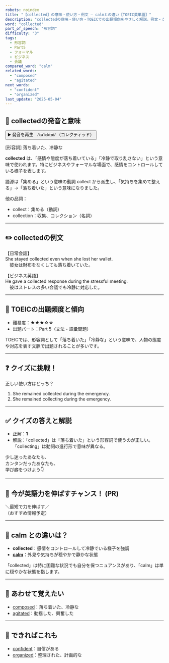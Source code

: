 ```yaml
---
robots: noindex
title: "【collected】の意味・使い方・例文 ― calmとの違い【TOEIC英単語】"
description: "collectedの意味・使い方・TOEICでの出題傾向をやさしく解説。例文・クイズ付きでcalmとの違いもわかりやすく学べます。"
word: "collected"
part_of_speech: "形容詞"
difficulty: "3"
tags:
  - 形容詞
  - Part5
  - フォーマル
  - ビジネス
  - 会議
compared_word: "calm"
related_words:
  - "composed"
  - "agitated"
next_words:
  - "confident"
  - "organized"
last_update: "2025-05-04"
---
```


## 🔰 collectedの発音と意味

<button class="play-audio" onclick="playTTS('collected')">
  <span class="play-audio-main">
    ▶️ 発音を再生　/kəˈlɛktɪd/
  </span>
  <span class="play-audio-sub">
    （コレクティッド）
  </span>
</button>

[形容詞] 落ち着いた、冷静な

**collected** は、「感情や態度が落ち着いている」「冷静で取り乱さない」という意味で使われます。特にビジネスやフォーマルな場面で、感情をコントロールしている様子を表します。

語源は「集める」という意味の動詞 collect から派生し、「気持ちを集めて整える」→「落ち着いた」という意味になりました。

他の品詞：  
- collect：集める（動詞）
- collection：収集、コレクション（名詞）

---

## ✏️ collectedの例文

【日常会話】  
She stayed collected even when she lost her wallet.  
　彼女は財布をなくしても落ち着いていた。

【ビジネス英語】  
He gave a collected response during the stressful meeting.  
　彼はストレスの多い会議でも冷静に対応した。

---

## 🎯 TOEICの出題頻度と傾向

- 難易度：★★★☆☆
- 出題パート：Part 5（文法・語彙問題）

TOEICでは、形容詞として「落ち着いた」「冷静な」という意味で、人物の態度や対応を表す文脈で出題されることが多いです。

---

## ❓ クイズに挑戦！

正しい使い方はどっち？

1. She remained collected during the emergency.  
2. She remained collecting during the emergency.

---

## ✅ クイズの答えと解説

- 正解：**1**
- 解説：「collected」は「落ち着いた」という形容詞で使うのが正しい。「collecting」は動詞の進行形で意味が異なる。

少し迷ったあなたも、  
カンタンだったあなたも、  
学び癖をつけよう👇️

---

## 🚀 今が英語力を伸ばすチャンス！ (PR)

<div class="info-center">
＼最短で力を伸ばす／<br>  
（おすすめ情報予定）
</div>

---

## 🤔  calm との違いは？

- **collected**：感情をコントロールして冷静でいる様子を強調
- **[calm](/word/calm)**：外見や気持ちが穏やかで静かな状態

「collected」は特に困難な状況でも自分を保つニュアンスがあり、「calm」は単に穏やかな状態を指します。

---

## 🧩 あわせて覚えたい

- [composed](/word/composed)：落ち着いた、冷静な
- [agitated](/word/agitated)：動揺した、興奮した

---

## 📖 できればこれも

- [confident](/word/confident)：自信がある
- [organized](/word/organized)：整理された、計画的な

<!-- cvid: aid28_bid01 -->
